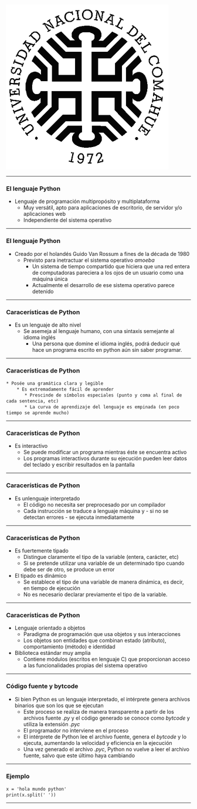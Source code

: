 
![logo](./images/LOGOUNC.gif)

---

### El lenguaje Python

 * Lenguaje de programación multipropósito y multiplataforma
    * Muy versátil, apto para aplicaciones de escritorio, de servidor y/o aplicaciones web
    * Independiente del sistema operativo

---

### El lenguaje Python

 * Creado por el holandés Guido Van Rossum a fines de la década de 1980
    * Previsto para inetractuar el sistema operativo _amoeba_
        * Un sistema de tiempo compartido que hiciera que una red entera de computadoras pareciera a los ojos de un usuario como una máquina única
        * Actualmente el desarrollo de ese sistema operativo parece detenido

---

### Caracerísticas de Python

 * Es un lenguaje de alto nivel
    * Se asemeja al lenguaje humano, con una sintaxis semejante al idioma inglés
        * Una persona que domine el idioma inglés, podrá deducir qué hace un programa escrito en python aún sin saber programar.

---

### Caracerísticas de Python

    * Posée una gramática clara y legible
        * Es extremadamente fácil de aprender
           * Prescinde de símbolos especiales (punto y coma al final de cada sentencia, etc)
           * La curva de aprendizaje del lenguaje es empinada (en poco tiempo se aprende mucho)

---

### Caracerísticas de Python

 * Es interactivo
     * Se puede modificar un programa mientras éste se encuentra activo
     * Los programas interactivos durante su ejecución pueden leer datos del teclado y escribir resultados en la pantalla

---

### Caracerísticas de Python

 * Es unlenguaje interpretado
     * El código no necesita ser preprocesado por un compilador
     * Cada instrucción se traduce a lenguaje máquina y - si no se detectan errores - se ejecuta inmediatamente

---

### Caracerísticas de Python

 * Es fuertemente tipado
    * Distingue claramente el tipo de la variable (entera, carácter, etc)
    * Si se pretende utilizar una variable de un determinado tipo cuando debe ser de otro, se produce un error
 * El tipado es dinámico
    * Se establece el tipo de una variable de manera dinámica, es decir, en tiempo de ejecución
    * No es necesario declarar previamente el tipo de la variable.
 
---

### Caracerísticas de Python

 * Lenguaje orientado a objetos
    * Paradigma de programación que usa objetos y sus interacciones
    * Los objetos son entidades que combinan estado (atributo), comportamiento (método) e identidad
 * Biblioteca estándar muy amplia
    *  Contiene módulos (escritos en lenguaje C) que proporcionan acceso a las funcionalidades propias del sistema operativo

---

### Código fuente y bytcode

 * Si bien Python es un lenguaje interpretado, el intérprete genera archivos binarios que son los que se ejecutan
    * Este proceso se realiza de manera transparente a partir de los archivos fuente _.py_ y el código generado se conoce como _bytcode_ y utiliza la extensión _.pyc_
    * El programador no interviene en el proceso
    * El intérprete de Python lee el archivo fuente, genera el _bytcode_ y lo ejecuta, aumentando la velocidad y eficiencia en la ejecución
    * Una vez generado el archivo _.pyc_, Python no vuelve a leer el archivo fuente, salvo que este último haya cambiando

---

### Ejemplo

```{python}
x = 'hola mundo python'
print(x.split(' '))

```
---
